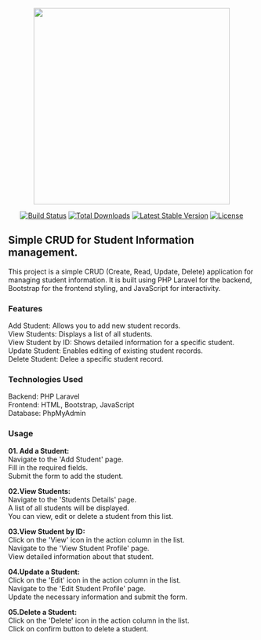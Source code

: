 <p align="center"><a href="https://laravel.com" target="_blank"><img src="https://raw.githubusercontent.com/laravel/art/master/logo-lockup/5%20SVG/2%20CMYK/1%20Full%20Color/laravel-logolockup-cmyk-red.svg" width="400"></a></p>

<p align="center">
<a href="https://travis-ci.org/laravel/framework"><img src="https://travis-ci.org/laravel/framework.svg" alt="Build Status"></a>
<a href="https://packagist.org/packages/laravel/framework"><img src="https://img.shields.io/packagist/dt/laravel/framework" alt="Total Downloads"></a>
<a href="https://packagist.org/packages/laravel/framework"><img src="https://img.shields.io/packagist/v/laravel/framework" alt="Latest Stable Version"></a>
<a href="https://packagist.org/packages/laravel/framework"><img src="https://img.shields.io/packagist/l/laravel/framework" alt="License"></a>
</p>

## Simple CRUD for Student Information management.
This project is a simple CRUD (Create, Read, Update, Delete) application for managing student information. It is built using PHP Laravel for the backend, Bootstrap for the frontend styling, and JavaScript for interactivity.

<h3><b>Features</b></h3> 
Add Student: Allows you to add new student records.</br>
View Students: Displays a list of all students.</br>
View Student by ID: Shows detailed information for a specific student.</br>
Update Student: Enables editing of existing student records.</br>
Delete Student: Delee a specific student record.</b>

<h3><b>Technologies Used</b></h3>
Backend: PHP Laravel</br>
Frontend: HTML, Bootstrap, JavaScript</br>
Database: PhpMyAdmin</br>

<h3><b>Usage</b></h3></b>

<b>01. Add a Student:</b></br>
Navigate to the 'Add Student' page.</br>
Fill in the required fields.</br>
Submit the form to add the student.</br>

<b>02.View Students:</b></br>
Navigate to the 'Students Details' page.</br>
A list of all students will be displayed.</br>
You can view, edit or delete a student from this list.</br>

<b>03.View Student by ID:</b></br>
Click on the 'View' icon in the action column in the list.</br>
Navigate to the 'View Student Profile' page.</br>
View detailed information about that student.</br>

<b>04.Update a Student:</b></br>
Click on the 'Edit' icon in the action column in the list.</br>
Navigate to the 'Edit Student Profile' page.</br>
Update the necessary information and submit the form.</br>

<b>05.Delete a Student:</b></br>
Click on the 'Delete' icon in the action column in the list.</br>
Click on confirm button to delete a student.


